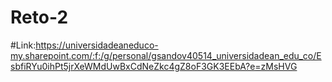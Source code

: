 # Reto-2
#Link:https://universidadeaneduco-my.sharepoint.com/:f:/g/personal/gsandov40514_universidadean_edu_co/EsbfiRYu0ihPt5jrXeWMdUwBxCdNeZkc4gZ8oF3GK3EEbA?e=zMsHVG

